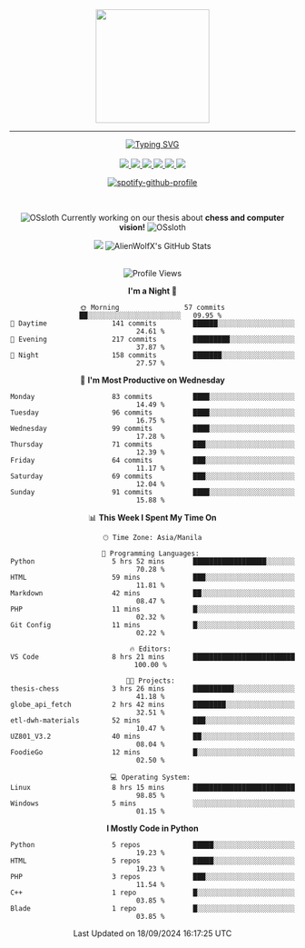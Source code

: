 <!-- AlienWolfX -->

<div align="center">
  <img src = "https://github.com/shinjitsue/shinjitsue/assets/71762653/b917dd38-ef9b-45e2-92ed-7ec42c9ea6fe" width=200 />
</div>

---

<div align="center">

<a href="https://git.io/typing-svg">
  <img src="https://readme-typing-svg.herokuapp.com?font=Fira+Code&duration=2000&pause=100&color=276DF7&multiline=true&width=435&lines=Allen+Cruiz;Student+%7C+Security+Researcher" alt="Typing SVG" />
</a>

<br />
<br />

<!-- Socials -->

<a href="https://www.facebook.com/cruizallen">
  <img src="https://img.shields.io/badge/Facebook-blue?logo=facebook">
</a>

<a href="https://www.instagram.com/cruizallen">
  <img src="https://img.shields.io/badge/Instagram-purple?logo=instagram">
</a>

<a href="mailto:allengabrielle.cruiz@carsu.edu.ph">
  <img src="https://img.shields.io/badge/Gmail-white?logo=gmail">
</a>

<a href="https://www.tiktok.com/@cruizallen">
  <img src="https://img.shields.io/badge/Tiktok-black?logo=tiktok">
</a>

<a href="https://www.reddit.com/user/AlienWolfX05">
  <img src="https://img.shields.io/badge/Reddit-white?logo=reddit">
</a>

<a href="https://www.linkedin.com/in/cruizallen">
  <img src="https://img.shields.io/badge/LinkedIn-blue?logo=linkedin">
</a>

<!-- End Socials -->
<br />

[![spotify-github-profile](https://spotify-github-profile.kittinanx.com/api/view?uid=eui8z7q3mzgrl6ogni10r05f6&cover_image=true&theme=novatorem&show_offline=true&background_color=121212&interchange=false&bar_color=53b14f&bar_color_cover=false)](https://spotify-github-profile.kittinanx.com/api/view?uid=eui8z7q3mzgrl6ogni10r05f6&redirect=true)

<br />

![OSsloth](https://git.io/OSsloth) Currently working on our thesis about **chess and computer vision!** ![OSsloth](https://git.io/OSsloth)

<a>
  <img src="https://github-stats-alpha.vercel.app/api?username=AlienWolfX&cc=151515&tc=fff&ic=0a6da4&bc=151515"> 
</a>

<a>
  <img src="https://github-readme-streak-stats.herokuapp.com/?user=AlienWolfX&theme=dark&hide_border=true" alt="AlienWolfX's GitHub Stats" />
</a>

<!-- <br />
<br />

<a>
  <img src="https://visitcount.itsvg.in/api?id=AlienWolfX&label=Visits&color=6&icon=0&pretty=true" />
</a> -->

<br />
<br />

<!--START_SECTION:waka-->
![Profile Views](http://img.shields.io/badge/Profile%20Views-11-blue)

**I'm a Night 🦉** 

```text
🌞 Morning                57 commits          ██░░░░░░░░░░░░░░░░░░░░░░░   09.95 % 
🌆 Daytime                141 commits         ██████░░░░░░░░░░░░░░░░░░░   24.61 % 
🌃 Evening                217 commits         █████████░░░░░░░░░░░░░░░░   37.87 % 
🌙 Night                  158 commits         ███████░░░░░░░░░░░░░░░░░░   27.57 % 
```
📅 **I'm Most Productive on Wednesday** 

```text
Monday                   83 commits          ████░░░░░░░░░░░░░░░░░░░░░   14.49 % 
Tuesday                  96 commits          ████░░░░░░░░░░░░░░░░░░░░░   16.75 % 
Wednesday                99 commits          ████░░░░░░░░░░░░░░░░░░░░░   17.28 % 
Thursday                 71 commits          ███░░░░░░░░░░░░░░░░░░░░░░   12.39 % 
Friday                   64 commits          ███░░░░░░░░░░░░░░░░░░░░░░   11.17 % 
Saturday                 69 commits          ███░░░░░░░░░░░░░░░░░░░░░░   12.04 % 
Sunday                   91 commits          ████░░░░░░░░░░░░░░░░░░░░░   15.88 % 
```


📊 **This Week I Spent My Time On** 

```text
🕑︎ Time Zone: Asia/Manila

💬 Programming Languages: 
Python                   5 hrs 52 mins       ██████████████████░░░░░░░   70.28 % 
HTML                     59 mins             ███░░░░░░░░░░░░░░░░░░░░░░   11.81 % 
Markdown                 42 mins             ██░░░░░░░░░░░░░░░░░░░░░░░   08.47 % 
PHP                      11 mins             █░░░░░░░░░░░░░░░░░░░░░░░░   02.32 % 
Git Config               11 mins             █░░░░░░░░░░░░░░░░░░░░░░░░   02.22 % 

🔥 Editors: 
VS Code                  8 hrs 21 mins       █████████████████████████   100.00 % 

🐱‍💻 Projects: 
thesis-chess             3 hrs 26 mins       ██████████░░░░░░░░░░░░░░░   41.18 % 
globe_api_fetch          2 hrs 42 mins       ████████░░░░░░░░░░░░░░░░░   32.51 % 
etl-dwh-materials        52 mins             ███░░░░░░░░░░░░░░░░░░░░░░   10.47 % 
UZ801_V3.2               40 mins             ██░░░░░░░░░░░░░░░░░░░░░░░   08.04 % 
FoodieGo                 12 mins             █░░░░░░░░░░░░░░░░░░░░░░░░   02.50 % 

💻 Operating System: 
Linux                    8 hrs 15 mins       █████████████████████████   98.85 % 
Windows                  5 mins              ░░░░░░░░░░░░░░░░░░░░░░░░░   01.15 % 
```

**I Mostly Code in Python** 

```text
Python                   5 repos             █████░░░░░░░░░░░░░░░░░░░░   19.23 % 
HTML                     5 repos             █████░░░░░░░░░░░░░░░░░░░░   19.23 % 
PHP                      3 repos             ███░░░░░░░░░░░░░░░░░░░░░░   11.54 % 
C++                      1 repo              █░░░░░░░░░░░░░░░░░░░░░░░░   03.85 % 
Blade                    1 repo              █░░░░░░░░░░░░░░░░░░░░░░░░   03.85 % 
```




 Last Updated on 18/09/2024 16:17:25 UTC
<!--END_SECTION:waka-->

</div>
